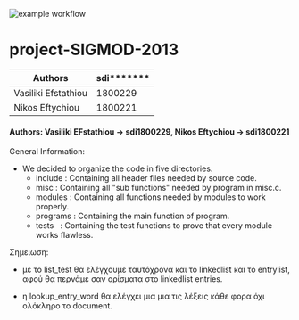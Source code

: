 ![example workflow](https://github.com/vasiliki2000/project-SIGMOD-2013/actions/workflows/c.yml/badge.svg)
# project-SIGMOD-2013

 |Authors|sdi*******|
 |-------|----------|
 |Vasiliki Efstathiou|1800229|
 |Nikos Eftychiou|1800221|


 
 #### Authors: Vasiliki EFstathiou -> sdi1800229, Nikos Eftychiou -> sdi1800221

General Information:

- We decided to organize the code in five directories. 
  - include  : Containing all header files needed by source code.
  - misc     : Containing all "sub functions" needed by program in misc.c.
  - modules  : Containing all functions needed by modules to work properly.
  - programs : Containing the main function of program.
  - tests &nbsp;      : Containing the test functions to prove that every module works flawless.
    




Σημειωση: 
- με το list_test θα ελέγχουμε ταυτόχρονα και το linkedlist και το entrylist, αφού θα περνάμε σαν ορίσματα στο linkedlist entries.

- η lookup_entry_word θα ελέγχει μια μια τις λέξεις κάθε φορα όχι ολόκληρο το document.


